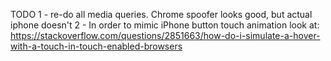 TODO
1 - re-do all media queries.  Chrome spoofer looks good, but actual iphone doesn't
2 - In order to mimic iPhone button touch animation look at: https://stackoverflow.com/questions/2851663/how-do-i-simulate-a-hover-with-a-touch-in-touch-enabled-browsers